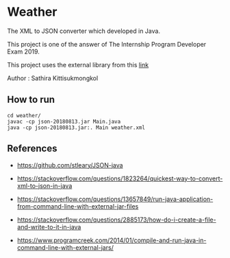 # Weather

The XML to JSON converter which developed in Java.

This project is one of the answer of The Internship Program Developer Exam 2019.

This project uses the external library from this [link](https://github.com/stleary/JSON-java)

Author : Sathira Kittisukmongkol

## How to run

```
cd weather/
javac -cp json-20180813.jar Main.java
java -cp json-20180813.jar:. Main weather.xml
```

## References

* https://github.com/stleary/JSON-java

* https://stackoverflow.com/questions/1823264/quickest-way-to-convert-xml-to-json-in-java

* https://stackoverflow.com/questions/13657849/run-java-application-from-command-line-with-external-jar-files

* https://stackoverflow.com/questions/2885173/how-do-i-create-a-file-and-write-to-it-in-java

* https://www.programcreek.com/2014/01/compile-and-run-java-in-command-line-with-external-jars/
